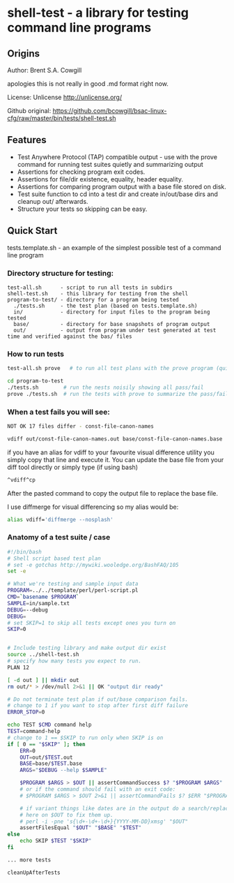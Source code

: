 # shell-test - a library for testing command line programs

## Origins

Author: Brent S.A. Cowgill

apologies this is not really in good .md format right now.

License: Unlicense http://unlicense.org/

Github original: https://github.com/bcowgill/bsac-linux-cfg/raw/master/bin/tests/shell-test.sh

## Features

- Test Anywhere Protocol (TAP) compatible output - use with the prove command for running test suites quietly and summarizing output
- Assertions for checking program exit codes.
- Assertions for file/dir existence, equality, header equality.
- Assertions for comparing program output with a base file stored on disk.
- Test suite function to cd into a test dir and create in/out/base dirs and cleanup out/ afterwards.
- Structure your tests so skipping can be easy.

## Quick Start

tests.template.sh - an example of the simplest possible test of a command line program

### Directory structure for testing:

```
test-all.sh      - script to run all tests in subdirs
shell-test.sh    - this library for testing from the shell
program-to-test/ - directory for a program being tested
  ./tests.sh     - the test plan (based on tests.template.sh)
  in/            - directory for input files to the program being tested
  base/          - directory for base snapshots of program output
  out/           - output from program under test generated at test time and verified against the bas/ files
```

### How to run tests

```bash
test-all.sh prove   # to run all test plans with the prove program (quieter output and summarizes the pass/fail for each project)

cd program-to-test
./tests.sh        # run the nests noisily showing all pass/fail
prove ./tests.sh  # run the tests with prove to summarize the pass/fail status
```

### When a test fails you will see:

```bash
NOT OK 17 files differ - const-file-canon-names

vdiff out/const-file-canon-names.out base/const-file-canon-names.base
```

if you have an alias for vdiff to your favourite visual difference utility
you simply copy that line and execute it.  You can update the base file from your diff tool directly or simply type (if using bash)

```bash
^vdiff^cp
```

After the pasted command to copy the output file to replace the base file.

I use diffmerge for visual differencing so my alias would be:

```bash
alias vdiff='diffmerge --nosplash'
```

### Anatomy of a test suite / case

```bash
#!/bin/bash
# Shell script based test plan
# set -e gotchas http://mywiki.wooledge.org/BashFAQ/105
set -e

# What we're testing and sample input data
PROGRAM=../../template/perl/perl-script.pl
CMD=`basename $PROGRAM`
SAMPLE=in/sample.txt
DEBUG=--debug
DEBUG=
# set SKIP=1 to skip all tests except ones you turn on
SKIP=0


# Include testing library and make output dir exist
source ../shell-test.sh
# specify how many tests you expect to run.
PLAN 12

[ -d out ] || mkdir out
rm out/* > /dev/null 2>&1 || OK "output dir ready"

# Do not terminate test plan if out/base comparison fails.
# change to 1 if you want to stop after first diff failure
ERROR_STOP=0

echo TEST $CMD command help
TEST=command-help
# change to 1 == $SKIP to run only when SKIP is on
if [ 0 == "$SKIP" ]; then
	ERR=0
	OUT=out/$TEST.out
	BASE=base/$TEST.base
	ARGS="$DEBUG --help $SAMPLE"

	$PROGRAM $ARGS > $OUT || assertCommandSuccess $? "$PROGRAM $ARGS"
	# or if the command should fail with an exit code:
	# $PROGRAM $ARGS > $OUT 2>&1 || assertCommandFails $? $ERR "$PROGRAM $ARGS"

	# if variant things like dates are in the output do a search/replace
	# here on $OUT to fix them up.
	# perl -i -pne 's{\d+-\d+-\d+}{YYYY-MM-DD}xmsg' "$OUT"
	assertFilesEqual "$OUT" "$BASE" "$TEST"
else
	echo SKIP $TEST "$SKIP"
fi

... more tests

cleanUpAfterTests
```
